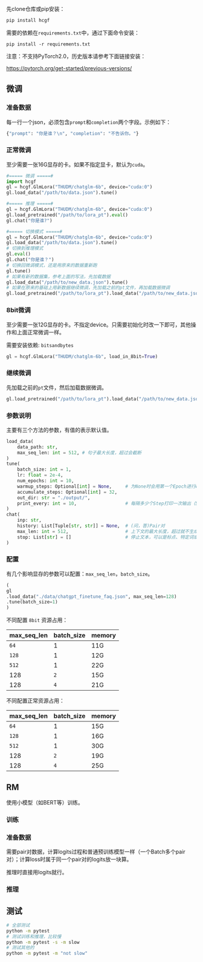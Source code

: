 先clone仓库或pip安装：

```bash
pip install hcgf
```

需要的依赖在`requirements.txt`中，通过下面命令安装：

```
pip install -r requirements.txt
```

注意：不支持PyTorch2.0，历史版本请参考下面链接安装：

https://pytorch.org/get-started/previous-versions/



## 微调

### 准备数据

每一行一个json，必须包含`prompt`和`completion`两个字段。示例如下：

```bash
{"prompt": "你是谁？\n", "completion": "不告诉你。"}
```


### 正常微调

至少需要一张16G显存的卡。如果不指定显卡，默认为`cuda`。

```python
#===== 微调 =====#
import hcgf
gl = hcgf.GlmLora("THUDM/chatglm-6b", device="cuda:0")
gl.load_data("/path/to/data.json").tune()

#===== 推理 =====#
gl = hcgf.GlmLora("THUDM/chatglm-6b", device="cuda:0")
gl.load_pretrained("/path/to/lora_pt").eval()
gl.chat("你是谁?")

#===== 切换模式 =====#
gl = hcgf.GlmLora("THUDM/chatglm-6b", device="cuda:0")
gl.load_data("/path/to/data.json").tune()
# 切换到推理模式
gl.eval()
gl.chat("你是谁？")
# 切换回微调模式，还是用原来的数据重新跑
gl.tune()
# 如果有新的数据集，参考上面的写法，先加载数据
gl.load_data("/path/to/new_data.json").tune()
# 如果在原来的基础上用新数据继续微调，先加载之前的pt文件，再加载数据微调
gl.load_pretrained("/path/to/lora_pt").load_data("/path/to/new_data.json").tune()
```


### 8bit微调

至少需要一张12G显存的卡。不指定device。只需要初始化时改一下即可，其他操作和上面正常微调一样。

需要安装依赖: `bitsandbytes`

```python
gl = hcgf.GlmLora("THUDM/chatglm-6b", load_in_8bit=True)
```

### 继续微调

先加载之前的`pt`文件，然后加载数据微调。

```python
gl.load_pretrained("/path/to/lora_pt").load_data("/path/to/new_data.json").tune()
```

### 参数说明

主要有三个方法的参数，有值的表示默认值。

```python
load_data(
    data_path: str, 
    max_seq_len: int = 512, # 句子最大长度，超过会截断
)
tune(
    batch_size: int = 1,
    lr: float = 2e-4,
    num_epochs: int = 10,
    warmup_steps: Optional[int] = None,     # 为None时会用第一个Epoch进行warmup
    accumulate_steps: Optional[int] = 32,
    out_dir: str = "./output/",
    print_every: int = 10,                  # 每隔多少个Step打印一次输出（Step、Loss、LearningRate）
)
chat(
    inp: str, 
    history: List[Tuple[str, str]] = None,  # (问，答)Pair对
    max_len: int = 512,                     # 上下文的最大长度，超过就不生成了
    stop: List[str] = []                    # 停止文本，可以是标点、特定词或句子等，输出不包含停止文本
)

```

### 配置

有几个影响显存的参数可以配置：`max_seq_len`，`batch_size`。


```python
(
gl
.load_data("./data/chatgpt_finetune_faq.json", max_seq_len=128)
.tune(batch_size=1)
)

```

不同配置 `8bit` 资源占用：

| max_seq_len | batch_size | memory |
| ----------- | ---------- | ------ |
| `64`        | 1          | 11G    |
| `128`       | 1          | 12G    |
| `512`       | 1          | 22G    |
| 128         | `2`        | 15G    |
| 128         | `4`        | 21G    |

不同配置正常资源占用：

| max_seq_len | batch_size | memory |
| ----------- | ---------- | ------ |
| `64`        | 1          | 15G    |
| `128`       | 1          | 16G    |
| `512`       | 1          | 30G    |
| 128         | `2`        | 19G    |
| 128         | `4`        | 25G    |


## RM

使用小模型（如BERT等）训练。

### 训练

### 准备数据

需要pair对数据，计算logits过程和普通预训练模型一样（一个Batch多个pair对）；计算loss时属于同一个pair对的logits放一块算。

推理时直接用logits就行。

### 推理


## 测试

```bash
# 全部测试
python -m pytest
# 测试训练和推理，比较慢
python -m pytest -s -m slow
# 测试其他的
python -m pytest -m "not slow"
```